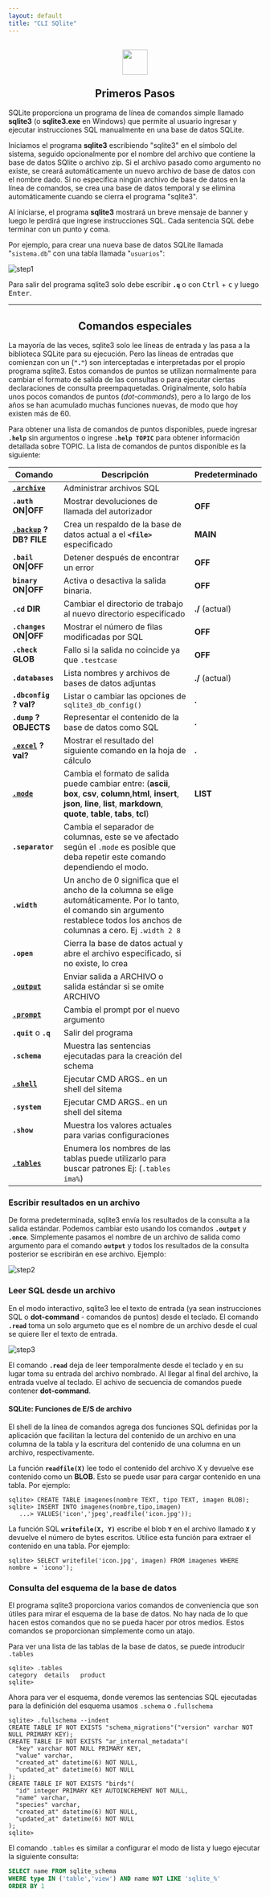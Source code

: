 ```yaml
---
layout: default
title: "CLI SQlite"
---
```



<h2 align="center">
<img height="50" src="https://img.shields.io/badge/sqlite-%2307405e.svg?logo=sqlite&logoColor=white"/><br><br>
Primeros Pasos
</h2> 

SQLite proporciona un programa de línea de comandos simple llamado **sqlite3** (o **sqlite3.exe** en Windows) que permite al usuario ingresar y ejecutar instrucciones SQL manualmente en una base de datos SQLite.   

Iniciamos el programa **sqlite3** escribiendo "sqlite3" en el símbolo del sistema, seguido opcionalmente por el nombre del archivo que contiene la base de datos SQlite o archivo zip. Si el archivo pasado como argumento no existe, se creará automáticamente un nuevo archivo de base de datos con el nombre dado. Si no especifica ningún archivo de base de datos en la línea de comandos, se crea una base de datos temporal y se elimina automáticamente cuando se cierra el programa "sqlite3".  

Al iniciarse, el programa **sqlite3** mostrará un breve mensaje de banner y luego le perdirá que ingrese instrucciones SQL. Cada sentencia SQL debe terminar con un punto y coma.  

Por ejemplo, para crear una nueva base de datos SQLite llamada "`sistema.db`" con una tabla llamada "`usuarios`":  

![step1](assets/cli_01.png)

Para salir del programa sqlite3 solo debe escribir **`.q`** o con <kbd>Ctrl</kbd> + <kbd>c</kbd> y luego <kbd>Enter</kbd>.

--- 

<h2 align="center">
Comandos especiales
</h2> 

La mayoría de las veces, sqlite3 solo lee líneas de entrada y las pasa a la biblioteca SQLite para su ejecución. Pero las líneas de entradas que comienzan con un (**`"."`**) son interceptadas e interpretadas por el propio programa sqlite3. Estos comandos de puntos se utilizan normalmente para cambiar el formato de salida de las consultas o para ejecutar ciertas declaraciones de consulta preempaquetadas. Originalmente, solo había unos pocos comandos de puntos (*dot-commands*), pero a lo largo de los años se han acumulado muchas funciones nuevas, de modo que hoy existen más de 60.  

Para obtener una lista de comandos de puntos disponibles, puede ingresar **`.help`** sin argumentos o ingrese **`.help TOPIC`** para obtener información detallada sobre TOPIC. La lista de comandos de puntos disponible es la siguiente:  

|Comando|Descripción|Predeterminado|
|-------|-----------|--------------|
|[**`.archive`**](#)| Administrar archivos SQL|
|**`.auth`** **ON\|OFF**|Mostrar devoluciones de llamada del autorizador|**OFF**|
|[**`.backup`**](#backup) **?DB? FILE**|Crea un respaldo de la base de datos actual a el **`<file>`** especificado|**MAIN**|
|**`.bail`** **ON\|OFF**|Detener después de encontrar un error|**OFF**|
|**`binary`** **ON\|OFF**|Activa o desactiva la salida binaria.|**OFF**|
|**`.cd`** **DIR**|Cambiar el directorio de trabajo al nuevo directorio especificado|**./** (actual)|
|**`.changes`** **ON\|OFF**|Mostrar el número de filas modificadas por SQL|**OFF**|
|**`.check`** **GLOB**|Fallo si la salida no coincide ya que `.testcase`|**OFF**|
|**`.databases`**|Lista nombres y archivos de bases de datos adjuntas|**./** (actual)|
|**`.dbconfig`** **?** **val?**|Listar o cambiar las opciones de `sqlite3_db_config()`|**.**|
|**`.dump`** **?** **OBJECTS**|Representar el contenido de la base de datos como SQL|**.**|
|**[`.excel`](#)** **?** **val?**|Mostrar el resultado del siguiente comando en la hoja de cálculo|**.**|
|[**`.mode`**](#mode)|Cambia el formato de salida puede cambiar entre: (**ascii**, **box**, **csv**, **column**,**html**, **insert**, **json**, **line**, **list**, **markdown**, **quote**, **table**, **tabs**, **tcl**)|**LIST**|
|**`.separator`**| Cambia el separador de columnas, este se ve afectado según el `.mode` es posible que deba repetir este comando dependiendo el modo.|
|**`.width`**|Un ancho de 0 significa que el ancho de la columna se elige automáticamente. Por lo tanto, el comando sin argumento restablece todos los anchos de columnas a cero. Ej `.width 2 8`|
|**`.open`**|Cierra la base de datos actual y abre el archivo especificado, si no existe, lo crea|
|[**`.output`**](#output)|Enviar salida a ARCHIVO o salida estándar si se omite ARCHIVO|
|[**`.prompt`**](#prompt)|Cambia el prompt por el nuevo argumento|
|**`.quit`** o **`.q`**|Salir del programa|
|**`.schema`**|Muestra las sentencias ejecutadas para la creación del schema|
|[**`.shell`**](#)|Ejecutar CMD ARGS.. en un shell del sitema|
|**`.system`**|Ejecutar CMD ARGS.. en un shell del sitema|
|**`.show`**|Muestra los valores actuales para varias configuraciones|
|[**`.tables`**](#tables)|Enumera los nombres de las tablas puede utilizarlo para buscar patrones Ej: (`.tables ima%`)|


<a name="output"></a>
### Escribir resultados en un archivo

De forma predeterminada, sqlite3 envía los resultados de la consulta a la salida estándar. Podemos cambiar esto usando los comandos **`.output`** y **`.once`**. Simplemente pasamos el nombre de un archivo de salida como argumento para el comando **`output`** y todos los resultados de la consulta posterior se escribirán en ese archivo. Ejemplo:  

![step2](assets/cli_02.png)


<a name="read"></a>
### Leer SQL desde un archivo

En el modo interactivo, sqlite3 lee el texto de entrada (ya sean instrucciones SQL o **dot-command** - comandos de puntos) desde el teclado. El comando **`.read`** toma un solo argumeto que es el nombre de un archivo desde el cual se quiere ller el texto de entrada.

![step3](assets/cli_03.png)

El comando **`.read`** deja de leer temporalmente desde el teclado y en su lugar toma su entrada del archivo nombrado. Al llegar al final del archivo, la entrada vuelve al teclado. El achivo de secuencia de comandos puede contener **dot-command**.  

#### SQLite: Funciones de E/S de archivo

El shell de la línea de comandos agrega dos funciones SQL definidas por la aplicación que facilitan la lectura del contenido de un archivo en una columna de la tabla y la escritura del contenido de una columna en un archivo, respectivamente.  

La función **`readfile(X)`** lee todo el contenido del archivo X y devuelve ese contenido como un **BLOB**. Esto se puede usar para cargar contenido en una tabla. Por ejemplo:  

```sqlite3
sqlite> CREATE TABLE imagenes(nombre TEXT, tipo TEXT, imagen BLOB);
sqlite> INSERT INTO imagenes(nombre,tipo,imagen)
   ...> VALUES('icon','jpeg',readfile('icon.jpg'));
```

La función SQL **`writefile(X, Y)`** escribe el blob **`Y`** en el archivo llamado **`X`** y devuelve el número de bytes escritos. Utilice esta función para extraer el contenido en una tabla. Por ejemplo:  

```sqlite3
sqlite> SELECT writefile('icon.jpg', imagen) FROM imagenes WHERE nombre = 'icono');
```

<a name="tables"></a>
### Consulta del esquema de la base de datos

El programa sqlite3 proporciona varios comandos de conveniencia que son útiles para mirar el esquema de la base de datos. No hay nada de lo que hacen estos comandos que no se pueda hacer por otros medios. Estos comandos se proporcionan simplemente como un atajo.  


Para ver una lista de las tablas de la base de datos, se puede introducir `.tables`

```sqlite3
sqlite> .tables
category  details   product
sqlite>
```

Ahora para ver el esquema, donde veremos las sentencias SQL ejecutadas para la definición del esquema usamos `.schema` o `.fullschema`

```sqlite3
sqlite> .fullschema --indent
CREATE TABLE IF NOT EXISTS "schema_migrations"("version" varchar NOT NULL PRIMARY KEY);
CREATE TABLE IF NOT EXISTS "ar_internal_metadata"(
  "key" varchar NOT NULL PRIMARY KEY,
  "value" varchar,
  "created_at" datetime(6) NOT NULL,
  "updated_at" datetime(6) NOT NULL
);
CREATE TABLE IF NOT EXISTS "birds"(
  "id" integer PRIMARY KEY AUTOINCREMENT NOT NULL,
  "name" varchar,
  "species" varchar,
  "created_at" datetime(6) NOT NULL,
  "updated_at" datetime(6) NOT NULL
);
sqlite>
```
   
El comando `.tables` es similar a configurar el modo de lista y luego ejecutar la siguiente consulta:  

```sql
SELECT name FROM sqlite_schema 
WHERE type IN ('table','view') AND name NOT LIKE 'sqlite_%'
ORDER BY 1
```
